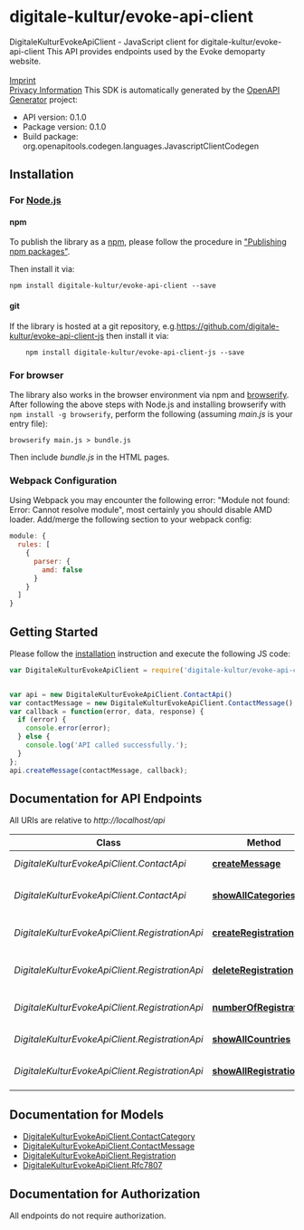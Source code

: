 # digitale-kultur/evoke-api-client

DigitaleKulturEvokeApiClient - JavaScript client for digitale-kultur/evoke-api-client
This API provides endpoints used by the Evoke demoparty website. <br><br><a href='https://www.evoke.eu/imprint/'>Imprint</a><br><a href='https://www.evoke.eu/privacy/'>Privacy Information</a>
This SDK is automatically generated by the [OpenAPI Generator](https://openapi-generator.tech) project:

- API version: 0.1.0
- Package version: 0.1.0
- Build package: org.openapitools.codegen.languages.JavascriptClientCodegen

## Installation

### For [Node.js](https://nodejs.org/)

#### npm

To publish the library as a [npm](https://www.npmjs.com/), please follow the procedure in ["Publishing npm packages"](https://docs.npmjs.com/getting-started/publishing-npm-packages).

Then install it via:

```shell
npm install digitale-kultur/evoke-api-client --save
```

#### git

If the library is hosted at a git repository, e.g.https://github.com/digitale-kultur/evoke-api-client-js
then install it via:

```shell
    npm install digitale-kultur/evoke-api-client-js --save
```

### For browser

The library also works in the browser environment via npm and [browserify](http://browserify.org/). After following
the above steps with Node.js and installing browserify with `npm install -g browserify`,
perform the following (assuming *main.js* is your entry file):

```shell
browserify main.js > bundle.js
```

Then include *bundle.js* in the HTML pages.

### Webpack Configuration

Using Webpack you may encounter the following error: "Module not found: Error:
Cannot resolve module", most certainly you should disable AMD loader. Add/merge
the following section to your webpack config:

```javascript
module: {
  rules: [
    {
      parser: {
        amd: false
      }
    }
  ]
}
```

## Getting Started

Please follow the [installation](#installation) instruction and execute the following JS code:

```javascript
var DigitaleKulturEvokeApiClient = require('digitale-kultur/evoke-api-client');


var api = new DigitaleKulturEvokeApiClient.ContactApi()
var contactMessage = new DigitaleKulturEvokeApiClient.ContactMessage(); // {ContactMessage} Information about the message to be sent
var callback = function(error, data, response) {
  if (error) {
    console.error(error);
  } else {
    console.log('API called successfully.');
  }
};
api.createMessage(contactMessage, callback);

```

## Documentation for API Endpoints

All URIs are relative to *http://localhost/api*

Class | Method | HTTP request | Description
------------ | ------------- | ------------- | -------------
*DigitaleKulturEvokeApiClient.ContactApi* | [**createMessage**](docs/ContactApi.md#createMessage) | **POST** /contact | Send a new message
*DigitaleKulturEvokeApiClient.ContactApi* | [**showAllCategories**](docs/ContactApi.md#showAllCategories) | **GET** /contact/categories | Get a list of all contact categories
*DigitaleKulturEvokeApiClient.RegistrationApi* | [**createRegistration**](docs/RegistrationApi.md#createRegistration) | **POST** /registration/{year} | Create a new registration
*DigitaleKulturEvokeApiClient.RegistrationApi* | [**deleteRegistration**](docs/RegistrationApi.md#deleteRegistration) | **DELETE** /registration/{year}/{id} | Delete a single registration
*DigitaleKulturEvokeApiClient.RegistrationApi* | [**numberOfRegistrations**](docs/RegistrationApi.md#numberOfRegistrations) | **GET** /registration/{year}/count | Get the number of registrations
*DigitaleKulturEvokeApiClient.RegistrationApi* | [**showAllCountries**](docs/RegistrationApi.md#showAllCountries) | **GET** /registration/countries | Get a list of countries
*DigitaleKulturEvokeApiClient.RegistrationApi* | [**showAllRegistrations**](docs/RegistrationApi.md#showAllRegistrations) | **GET** /registration/{year} | Get a list of all registrations


## Documentation for Models

 - [DigitaleKulturEvokeApiClient.ContactCategory](docs/ContactCategory.md)
 - [DigitaleKulturEvokeApiClient.ContactMessage](docs/ContactMessage.md)
 - [DigitaleKulturEvokeApiClient.Registration](docs/Registration.md)
 - [DigitaleKulturEvokeApiClient.Rfc7807](docs/Rfc7807.md)


## Documentation for Authorization

All endpoints do not require authorization.
